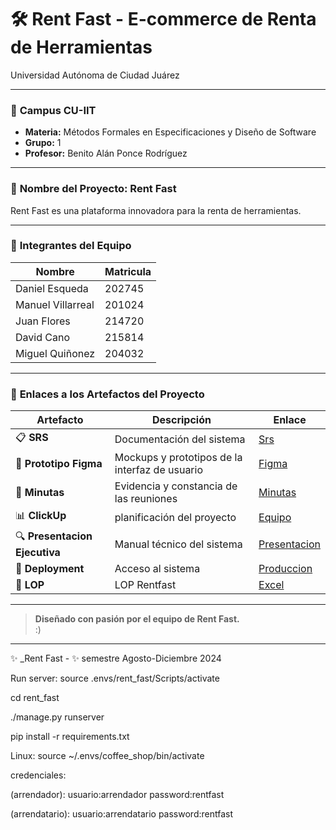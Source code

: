 # 🛠️ Rent Fast - E-commerce de Renta de Herramientas

Universidad Autónoma de Ciudad Juárez

---

### 📍 **Campus CU-IIT**

- **Materia:** Métodos Formales en Especificaciones y Diseño de Software
- **Grupo:** 1
- **Profesor:** Benito Alán Ponce Rodríguez

---

### 🚀 **Nombre del Proyecto: Rent Fast**

Rent Fast es una plataforma innovadora para la renta de herramientas.

---

### 👥 **Integrantes del Equipo**

| **Nombre**          | **Matricula**                 |
|---------------------|-------------------------|
| Daniel Esqueda       | 202745 |
| Manuel Villarreal    | 201024   |
| Juan Flores          | 214720     |
| David Cano           | 215814          |
| Miguel Quiñonez      | 204032                   |

---

### 📎 **Enlaces a los Artefactos del Proyecto**

| **Artefacto**                   | **Descripción**                                      | **Enlace**                    |
|---------------------------------|------------------------------------------------------|-------------------------------|
| 📋 **SRS**   | Documentación del sistema              | [Srs](https://docs.google.com/document/d/1MSJsYhJsnVobpuSjp5Xx6Lbikcus04KRX32SIODuzjg/edit)               |
| 🎨 **Prototipo Figma**      | Mockups y prototipos de la interfaz de usuario      | [Figma](https://www.figma.com/design/DqNMLt1DgTEDr58qPcCsJR/Untitled?node-id=0-1&t=hnDtHx7WwXxb9cOy-1)                  |
| 📝 **Minutas**             | Evidencia y constancia de las reuniones                   | [Minutas](https://docs.google.com/document/d/10AW_PeDBsyLUgOTcz1H-SXzR4rqp2D-brmx5MBfgak4/edit)                   |
| 📊 **ClickUp**         | planificación del proyecto              | [Equipo](https://app.clickup.com/9011196981/v/li/901104714215)                     |
| 🔍 **Presentacion Ejecutiva**     | Manual técnico del sistema                            | [Presentacion](https://docs.google.com/presentation/d/1HG1plcm2fi8WrhMR_xxK0vFT4hqbWSCDsdASkHXe8d8/edit?usp=drive_open&ouid=0)            |
| 🔗 **Deployment**             | Acceso al sistema                   | [Produccion](http://35.162.85.24/)                   |
| 🔗 **LOP**             | LOP Rentfast                   | [Excel](https://docs.google.com/spreadsheets/d/10TVIGTao-HNS1O8hR-kylg5nKtoe0EEAW4MW8teMSTc/edit?usp=sharing)                   |
---

> **Diseñado con pasión por el equipo de Rent Fast.**  
> :)

---

✨ _Rent Fast - ✨ semestre Agosto-Diciembre 2024

Run server:
source .envs/rent_fast/Scripts/activate

cd rent_fast

./manage.py runserver

pip install -r requirements.txt
 
 Linux:
 source ~/.envs/coffee_shop/bin/activate

 credenciales:

(arrendador):
usuario:arrendador
password:rentfast

(arrendatario):
usuario:arrendatario
password:rentfast